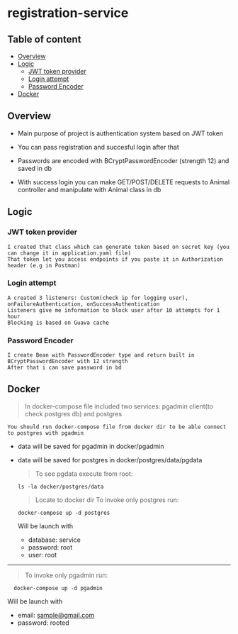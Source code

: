 # registration-service

## Table of content ##
- [Overview](#Overview)
- [Logic](#Logic)
  - [JWT token provider](#JWT-token-provider)
  - [Login attempt](#Login-attempt)
  - [Password Encoder](#Password-Encoder)
- [Docker](#Docker)




## Overview ##

- Main purpose of project is authentication system based on JWT token
- You can pass registration and succesful login after that
- Passwords are encoded with BCryptPasswordEncoder (strength 12) and saved in db

- With success login you can make GET/POST/DELETE requests to Animal controller and manipulate with Animal class in db


## Logic ##

### JWT token provider ###

    I created that class which can generate token based on secret key (you can change it in application.yaml file)
    That token let you access endpoints if you paste it in Authorization header (e.g in Postman)

### Login attempt ###

    A created 3 listeners: Custom(check ip for logging user), onFailureAuthentication, onSuccessAuthentication
    Listeners give me information to block user after 10 attempts for 1 hour
    Blocking is based on Guava cache

### Password Encoder ###
  
    I create Bean with PasswordEncoder type and return built in BCryptPasswordEncoder with 12 strength
    After that i can save password in bd


## Docker ##
> In docker-compose file included two services: pgadmin client(to check postgres db) and postgres

    You should run docker-compose file from docker dir to be able connect to postgres with pgadmin
- data will be saved for pgadmin in docker/pgadmin
- data will be saved for postgres in docker/postgres/data/pgdata
    >To see pgdata execute from root:
    
      ls -la docker/postgres/data 
    
    
   >Locate to docker dir
   >To invoke only postgres run: 
  
      docker-compose up -d postgres
    
   Will be launch with
   - database: service
   - password: root
   - user: root
   
---

   >To invoke only pgadmin run:
   
      docker-compose up -d pgadmin
    
   Will be launch with
   - email: sample@gmail.com
   - password: rooted
